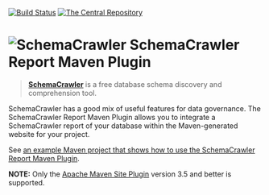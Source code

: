 [![Build Status](https://travis-ci.org/schemacrawler/SchemaCrawler-Report-Maven-Plugin.svg?branch=master)](https://travis-ci.org/schemacrawler/SchemaCrawler-Report-Maven-Plugin)
[![The Central Repository](https://img.shields.io/maven-central/v/us.fatehi/schemacrawler-maven-plugin.svg)](https://search.maven.org/search?q=g:us.fatehi%20a:schemacrawler*)

# ![SchemaCrawler](https://github.com/schemacrawler/SchemaCrawler/raw/master/schemacrawler-docs/logo/schemacrawler_logo.png?raw=true) SchemaCrawler Report Maven Plugin

> **[SchemaCrawler](https://www.schemacrawler.com/)** is a free database schema discovery and comprehension tool.

SchemaCrawler has a good mix of useful features for data governance. The SchemaCrawler Report 
Maven Plugin allows you to integrate a SchemaCrawler report of your database within the 
Maven-generated website for your project.

See [an example Maven project that shows how to use the SchemaCrawler Report Maven Plugin](https://github.com/schemacrawler/SchemaCrawler-Report-Maven-Plugin-Usage-Example).

**NOTE:** Only the [Apache Maven Site Plugin](https://maven.apache.org/plugins/maven-site-plugin/) version 3.5 and better is supported.